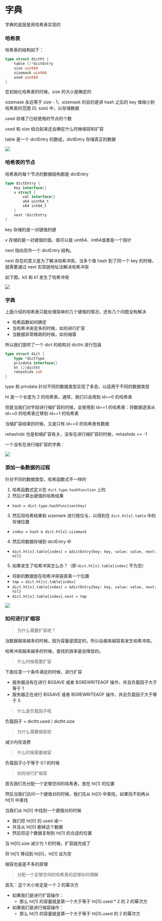 # 字典

字典的底层是用哈希表实现的

### 哈希表

哈希表的结构如下：

```go
type struct dictht {
    table []*dictEntry
    size uint64
    sizemask uint64
    used uint64
}
```

在初始化哈希表的时候，size 的大小是确定的

sizemask 永远等于 size - 1，sizemask 的目的是讲 hash 之后的 key 值缩小到哈希表的范围 [0, size) 中，以存储数据

used 存储了已经使用的节点的个数

used 和 size 结合起来还会确定什么时候缩容和扩容

table 是一个 dictEntry 的数组，dictEntry 存储真正的数据

![](../../.gitbook/assets/bf309e8c-f580-4182-a090-5b9bd930b4ea.png)

### 哈希表的节点

哈希表的每个节点的数据结构都是 dictEntry

```go
type dictEntry {
    key interface{}
    v struct {
        val interface{}
        u64 uint64_t
        s64 int64_t
    }
    next *dictEntry
}
```

key 存储的是一对键值的键

v 存储的是一对键值的值。值可以是 uint64、int64或者是一个指针

next 指向另外一个 dictEntry 结构。

next 存在的意义是为了解决哈希冲突，当多个值 hash 到了同一个 key 的时候，就需要通过 next 实现链地址法解决哈希冲突

如下图，k0 和 k1 发生了哈希冲突

![](../../.gitbook/assets/f6f650c0-2c21-42f4-a4a8-4a58620f76f8.png)

### 字典

上面介绍的哈希表只能处理简单的几个键值的情况，还有几个问题没有解决

- 哈希函数如何确定
- 当哈希冲突变多的时候，如何进行扩容
- 当数据非常稀疏的时候，如何缩蓉

所以我们提供了一个 dict 的结构对 dictht 进行包装

```go
type struct dict {
    type *dictType
    privdata interface{}
    ht [2]dictht
    rehashidx int
}
```

type 和 privdata 针对不同的数据类型实现了多态，以适用于不同的数据类型

ht 是一个长度为 2 的哈希表，通常，我们只会用到 id==0 的哈希表

但是当我们对字段进行缩扩容的时候，会使用到 id==1 的哈希表：将数据逐渐从 id==0 的哈希表迁移到 id==1 的哈希表

当缩扩容结束的时候，又是只有 id==0 的哈希表有数据

rehashidx 也是和缩扩容有关，没有在进行缩扩容的时候，rehashidx == -1

一个没有在进行缩扩容的字典：

![](../../.gitbook/assets/1573733415521.png)

### 添加一条数据的过程

针对不同的数据类型，哈希函数式不一样的

1. 哈希函数式定义在 `dict.type.hashFunction` 上的
2. 然后计算出键值的哈希结果
  - `hash = dict.type.hashFunction(key)`
3. 然后将哈希结果和 sizemark 进行按位与，以得到在 `dict.ht[x].table` 中的存储位置
  - `index = hash & dict.ht[x].sizemask`
4. 然后将数据存储到 dictEntry 中
  - `dict.ht[x].table[index] = &dictEntry{key: key, value: value, next: nil}`
5. 如果发生了哈希冲突怎么办？（即 `dict.ht[x].table[index]` 不为空）
  - 将新的数据放在哈希冲突链表第一个位置
  - `tmp = dict.ht[x].table[index]`
  - `dict.ht[x].table[index] = &dictEntry{key: key, value: value, next: nil}`
  - `dict.ht[x].table[index].next = tmp`

![](../../.gitbook/assets/1573733856258.png)

### 如何进行扩缩容

> 为什么需要扩容呢？

当数据越来越多的时候，因为容量是固定的，所以会越来越容易发生哈希冲突。

哈希冲突越来越多的时候，查找的效率是会降低的。

> 什么时候需要扩容

下面任意一个条件满足的时候，进行扩容
- 服务器没有在进行 BGSAVE 或者 BGREWRITEAOF 操作，并且负载因子大于等于 1
- 服务器正在进行 BGSAVE 或者 BGREWRITEAOF 操作，并且负载因子大于等于 5

> 什么是负载因子呢

负载因子 = dictht.used / dictht.size

> 为什么需要缩容呢

减少内存浪费

> 什么时候需要缩容

负载因子小于等于 0.1 的时候

> 如何进行扩缩容

首先我们先分配一个足够空间的哈希表，放在 ht[1] 的位置

然后当我们访问一个键值对的时候，我们先从 ht[0] 中查找，如果找不到再从 ht[1] 中查找

当我们从 ht[0] 中找到一个键值对的时候
  - 我们将 ht[0] 的 used 减一
  - 并且从 ht[0] 删掉这个数据
  - 然后将这个数据复制到 ht[1] 的合适的位置

当 ht[0].size 减少为 1 的时候，扩容就完成了

将 ht[1] 移动到 ht[0]，ht[1] 设为空

缩容也是差不多的原理

> 分配一个足够空间的哈希表的足够如何理解

首先：这个大小肯定是一个 2 的幂次方

- 如果我们是进行扩容操作：
  - 那么 ht[1] 的容量就是第一个大于等于 ht[0].used * 2 的 2 的幂次方
- 如果我们是进行缩容操作：
  - 那么 ht[1] 的容量就是第一个大于等于 ht[0].used 的 2 的幂次方